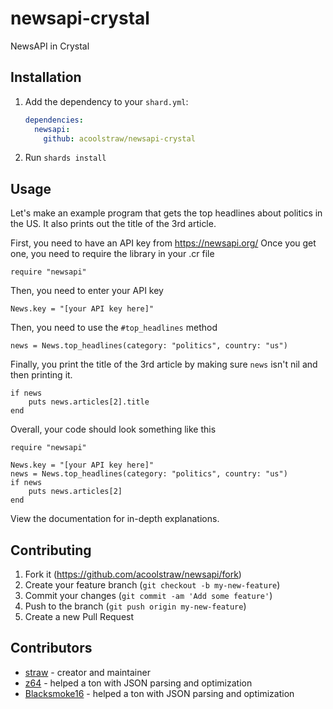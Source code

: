 # newsapi-crystal

NewsAPI in Crystal

## Installation

1. Add the dependency to your `shard.yml`:

   ```yaml
   dependencies:
     newsapi:
       github: acoolstraw/newsapi-crystal
   ```

2. Run `shards install`

## Usage

Let's make an example program that gets the top headlines about politics in the US. It also prints out the title of the 3rd article.

First, you need to have an API key from https://newsapi.org/
Once you get one, you need to require the library in your .cr file
```cr
require "newsapi"
```
Then, you need to enter your API key
```cr
News.key = "[your API key here]"
```
Then, you need to use the `#top_headlines` method
```cr
news = News.top_headlines(category: "politics", country: "us")
```
Finally, you print the title of the 3rd article by making sure `news` isn't nil and then printing it.
```cr
if news
    puts news.articles[2].title  
end
```
Overall, your code should look something like this
```cr
require "newsapi"

News.key = "[your API key here]"
news = News.top_headlines(category: "politics", country: "us")
if news
    puts news.articles[2]
end
```
View the documentation for in-depth explanations.

## Contributing

1. Fork it (<https://github.com/acoolstraw/newsapi/fork>)
2. Create your feature branch (`git checkout -b my-new-feature`)
3. Commit your changes (`git commit -am 'Add some feature'`)
4. Push to the branch (`git push origin my-new-feature`)
5. Create a new Pull Request

## Contributors

- [straw](https://github.com/acoolstraw) - creator and maintainer
- [z64](https://github.com/z64) - helped a ton with JSON parsing and optimization
- [Blacksmoke16](https://github.com/Blacksmoke16) - helped a ton with JSON parsing and optimization